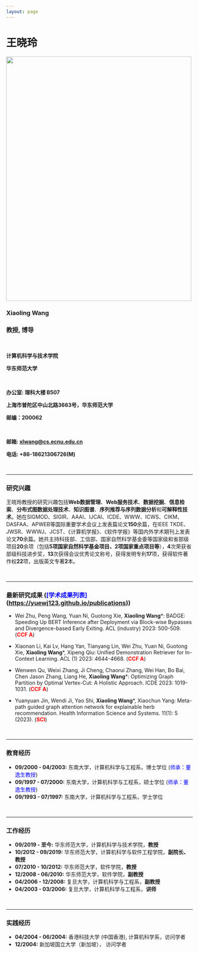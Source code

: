 ```yaml
---
layout: page
---
```


#  王晓玲 


<img src="https://yuewj123.github.io/xiaolingwang.jpg" class="floatpic2" width="500" height="660">


### Xiaoling Wang

### 教授, 博导

<br>

**计算机科学与技术学院**

**华东师范大学**

<br>

**办公室: 理科大楼 B507**

**上海市普陀区中山北路3663号，华东师范大学**

**邮编：200062**

<br>

**邮箱: xlwang@cs.ecnu.edu.cn**

**电话: +86-18621306726(M)**

<br>

---

### 研究兴趣

王晓玲教授的研究兴趣包括**Web数据管理**、**Web服务技术**、**数据挖掘**、**信息检索**、**分布式图数据处理技术**、**知识图谱**、**序列推荐与序列数据分析**和**可解释性技术**。她在SIGMOD、SIGIR、AAAI、IJCAI、ICDE、WWW、ICWS、CIKM、DASFAA、APWEB等国际重要学术会议上发表篇论文**150**余篇，在IEEE TKDE、JWSR、WWWJ、JCST、《计算机学报》、《软件学报》等国内外学术期刊上发表论文**70**余篇。她共主持科技部、工信部、国家自然科学基金委等国家级和省部级项目**20**余项（包括**5项国家自然科学基金项目、2项国家重点项目等**），**4**次荣获省部级科技进步奖，**13**次获得会议优秀论文称号，获得发明专利**17**项，获得软件著作权**22**项，出版英文专著**2**本。

<br>

---

### 最新研究成果 (<font color='blue'>[学术成果列表]</font>(https://yuewj123.github.io/publications))

- Wei Zhu,  Peng Wang,  Yuan Ni,  Guotong Xie,  **Xiaoling Wang***: BADGE: Speeding Up BERT Inference after Deployment via Block-wise Bypasses and Divergence-based Early Exiting. ACL (industry) 2023: 500-509. (**<font color='red'>CCF A</font>**)

- Xiaonan Li,  Kai Lv,  Hang Yan,  Tianyang Lin,  Wei Zhu,  Yuan Ni,  Guotong Xie,   **Xiaoling Wang***,  Xipeng Qiu: Unified Demonstration Retriever for In-Context Learning. ACL (1) 2023: 4644-4668. (**<font color='red'>CCF A</font>**)

- Wenwen Qu,  Weixi Zhang,  Ji Cheng,  Chaorui Zhang,  Wei Han,  Bo Bai,  Chen Jason Zhang,  Liang He,  **Xiaoling Wang***: Optimizing Graph Partition by Optimal Vertex-Cut: A Holistic Approach. ICDE 2023: 1019-1031. (**<font color='red'>CCF A</font>**)

- Yuanyuan Jin,  Wendi Ji,  Yao Shi,  **Xiaoling Wang***,  Xiaochun Yang: Meta-path guided graph attention network for explainable herb recommendation. Health Information Science and Systems. 11(1): 5 (2023). (**<font color='red'>SCI</font>**)

<br>

---

### 教育经历

- **09/2000 - 04/2003:** 东南大学，计算机科学与工程系，博士学位 (<font color='blue'>师承：董逸生教授</font>)
- **09/1997 - 07/2000:** 东南大学，计算机科学与工程系，硕士学位 (<font color='blue'>师承：董逸生教授</font>)   
- **09/1993 - 07/1997:** 东南大学，计算机科学与工程系，学士学位


<br>

***

### 工作经历

- **09/2019 - 至今:** 华东师范大学，计算机科学与技术学院，**教授**
- **10/2012 - 09/2019:** 华东师范大学，计算机科学与软件工程学院，**副院长、教授**
- **07/2010 - 10/2012:** 华东师范大学，软件学院，**教授**
- **12/2008 - 06/2010:** 华东师范大学，软件学院，**副教授**
- **04/2006 - 12/2008:** 复旦大学，计算机科学与工程系，**副教授**
- **04/2003 - 03/2006:** 复旦大学，计算机科学与工程系，**讲师**

<br>

***

### 实践经历

- **04/2004 - 06/2004:** 香港科技大学 (中国香港), 计算机科学系，访问学者
- **12/2004:** 新加坡国立大学（新加坡）， 访问学者

